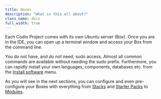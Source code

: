 ```yaml
---
title: Boxes
description: "What is this all about?"
class_name: docs
full_width: true
---
```


Each Codio Project comes with its own Ubuntu server (Box). Once you are in the IDE, you can open up a terminal window and access your Box from the command line.

You do not have, and do not need, sudo access. Almost all common commands are available without needing the sudo prefix. Furthermore, you can rapidly install your own languages, components, databases etc. from the [Install software](/docs/boxes/installsw/) menu.

As you will see in the next sections, you can configure and even pre-configure your Boxes with everything from [Stacks](/docs/quickstart/stacks/) and [Starter Packs](/docs/quickstart/packs/) to [Modules](/docs/quickstart/modules/).
